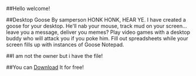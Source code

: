 ##Hello welcome!

##Desktop Goose
By samperson
HONK HONK, HEAR YE. I have created a goose for your desktop.
He'll nab your mouse, track mud on your screen... leave you a message, deliver you memes?
Play video games with a desktop buddy who will attack you if you poke him.
Fill out spreadsheets while your screen fills up with instances of Goose Notepad.

##I am not the owner but i have the file!

##You can [Download](https://github.com/omix122/desktopgoose.github.io/releases/download/4.0/DesktopGoose.v0.3.exe) It for free!
